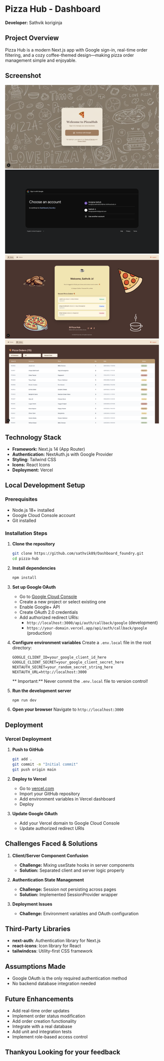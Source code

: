 # Pizza Hub - Dashboard

**Developer:** Sathvik koriginja

## Project Overview

Pizza Hub is a modern Next.js app with Google sign-in, real-time order filtering, and a cozy coffee-themed design—making pizza order management simple and enjoyable.

##  Screenshot

![Dashboard Preview](./Screenshots/s1.png)
![Google Signin Preview](./Screenshots/s2.png)
![HomePage Preview](./Screenshots/s3.png)
![Orders Preview](./Screenshots/s4.png)


## Technology Stack

- **Framework:** Next.js 14 (App Router)
- **Authentication:** NextAuth.js with Google Provider
- **Styling:** Tailwind CSS
- **Icons:** React Icons
- **Deployment:** Vercel

## Local Development Setup

### Prerequisites

- Node.js 18+ installed
- Google Cloud Console account
- Git installed

### Installation Steps

1. **Clone the repository**
   ```bash
   git clone https://github.com/sathvik89/Dashboard_foundry.git
   cd pizza-hub
   ```

2. **Install dependencies**
   ```bash
   npm install
   ```

3. **Set up Google OAuth**
   - Go to [Google Cloud Console](https://console.cloud.google.com/)
   - Create a new project or select existing one
   - Enable Google+ API
   - Create OAuth 2.0 credentials
   - Add authorized redirect URIs:
     - `http://localhost:3000/api/auth/callback/google` (development)
     - `https://your-domain.vercel.app/api/auth/callback/google` (production)

4. **Configure environment variables**
   Create a `.env.local` file in the root directory:
   ```env
   GOOGLE_CLIENT_ID=your_google_client_id_here
   GOOGLE_CLIENT_SECRET=your_google_client_secret_here
   NEXTAUTH_SECRET=your_random_secret_string_here
   NEXTAUTH_URL=http://localhost:3000
   ```

   ** Important:** Never commit the `.env.local` file to version control!

5. **Run the development server**
   ```bash
   npm run dev
   ```

6. **Open your browser**
   Navigate to `http://localhost:3000`


## Deployment

### Vercel Deployment

1. **Push to GitHub**
   ```bash
   git add .
   git commit -m "Initial commit"
   git push origin main
   ```

2. **Deploy to Vercel**
   - Go to [vercel.com](https://vercel.com)
   - Import your GitHub repository
   - Add environment variables in Vercel dashboard
   - Deploy

3. **Update Google OAuth**
   - Add your Vercel domain to Google Cloud Console
   - Update authorized redirect URIs


## Challenges Faced & Solutions

1. **Client/Server Component Confusion**
   - **Challenge:** Mixing useState hooks in server components
   - **Solution:** Separated client and server logic properly

2. **Authentication State Management**
   - **Challenge:** Session not persisting across pages
   - **Solution:** Implemented SessionProvider wrapper

3. **Deployment Issues**
   - **Challenge:** Environment variables and OAuth configuration

## Third-Party Libraries

- **next-auth**: Authentication library for Next.js
- **react-icons**: Icon library for React
- **tailwindcss**: Utility-first CSS framework

## Assumptions Made

- Google OAuth is the only required authentication method
- No backend database integration needed

## Future Enhancements

- Add real-time order updates
- Implement order status modification
- Add order creation functionality
- Integrate with a real database
- Add unit and integration tests
- Implement role-based access control


## Thankyou Looking for your feedback

